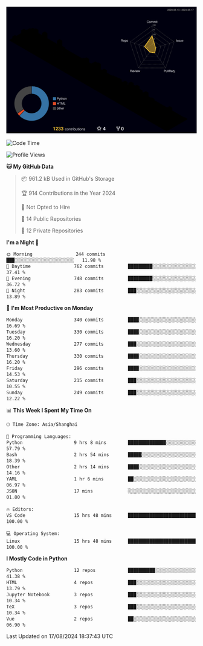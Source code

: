 <!--![](https://raw.githubusercontent.com/BorisYang326/BorisYang326/output/github-contribution-grid-snake-dark.svg) -->
![](./profile-3d-contrib/profile-night-rainbow.svg)
<!--START_SECTION:waka-->
![Code Time](http://img.shields.io/badge/Code%20Time-370%20hrs%2049%20mins-blue)

![Profile Views](http://img.shields.io/badge/Profile%20Views-0-blue)

**🐱 My GitHub Data** 

> 📦 961.2 kB Used in GitHub's Storage 
 > 
> 🏆 914 Contributions in the Year 2024
 > 
> 🚫 Not Opted to Hire
 > 
> 📜 14 Public Repositories 
 > 
> 🔑 12 Private Repositories 
 > 
**I'm a Night 🦉** 

```text
🌞 Morning                244 commits         ███░░░░░░░░░░░░░░░░░░░░░░   11.98 % 
🌆 Daytime                762 commits         █████████░░░░░░░░░░░░░░░░   37.41 % 
🌃 Evening                748 commits         █████████░░░░░░░░░░░░░░░░   36.72 % 
🌙 Night                  283 commits         ███░░░░░░░░░░░░░░░░░░░░░░   13.89 % 
```
📅 **I'm Most Productive on Monday** 

```text
Monday                   340 commits         ████░░░░░░░░░░░░░░░░░░░░░   16.69 % 
Tuesday                  330 commits         ████░░░░░░░░░░░░░░░░░░░░░   16.20 % 
Wednesday                277 commits         ███░░░░░░░░░░░░░░░░░░░░░░   13.60 % 
Thursday                 330 commits         ████░░░░░░░░░░░░░░░░░░░░░   16.20 % 
Friday                   296 commits         ████░░░░░░░░░░░░░░░░░░░░░   14.53 % 
Saturday                 215 commits         ███░░░░░░░░░░░░░░░░░░░░░░   10.55 % 
Sunday                   249 commits         ███░░░░░░░░░░░░░░░░░░░░░░   12.22 % 
```


📊 **This Week I Spent My Time On** 

```text
🕑︎ Time Zone: Asia/Shanghai

💬 Programming Languages: 
Python                   9 hrs 8 mins        ██████████████░░░░░░░░░░░   57.79 % 
Bash                     2 hrs 54 mins       █████░░░░░░░░░░░░░░░░░░░░   18.39 % 
Other                    2 hrs 14 mins       ████░░░░░░░░░░░░░░░░░░░░░   14.16 % 
YAML                     1 hr 6 mins         ██░░░░░░░░░░░░░░░░░░░░░░░   06.97 % 
JSON                     17 mins             ░░░░░░░░░░░░░░░░░░░░░░░░░   01.80 % 

🔥 Editors: 
VS Code                  15 hrs 48 mins      █████████████████████████   100.00 % 

💻 Operating System: 
Linux                    15 hrs 48 mins      █████████████████████████   100.00 % 
```

**I Mostly Code in Python** 

```text
Python                   12 repos            ██████████░░░░░░░░░░░░░░░   41.38 % 
HTML                     4 repos             ███░░░░░░░░░░░░░░░░░░░░░░   13.79 % 
Jupyter Notebook         3 repos             ███░░░░░░░░░░░░░░░░░░░░░░   10.34 % 
TeX                      3 repos             ███░░░░░░░░░░░░░░░░░░░░░░   10.34 % 
Vue                      2 repos             ██░░░░░░░░░░░░░░░░░░░░░░░   06.90 % 
```




 Last Updated on 17/08/2024 18:37:43 UTC
<!--END_SECTION:waka-->
